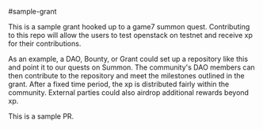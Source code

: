 #sample-grant


This is a sample grant hooked up to a game7 summon quest. Contributing to this repo will allow the users to test openstack on testnet and receive xp for their contributions. 

As an example, a DAO, Bounty, or Grant could set up a repository like this and point it to our quests on Summon. The community's DAO members can then contribute to the repository and meet the milestones outlined in the grant. After a fixed time period, the xp is distributed fairly within the community. External parties could also airdrop additional rewards beyond xp. 

This is a sample PR. 